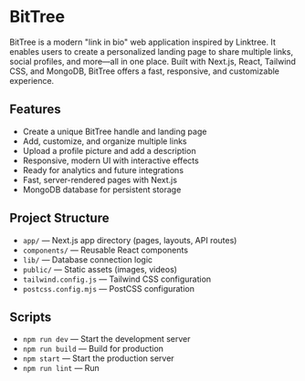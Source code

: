 # BitTree

BitTree is a modern "link in bio" web application inspired by Linktree. It enables users to create a personalized landing page to share multiple links, social profiles, and more—all in one place. Built with Next.js, React, Tailwind CSS, and MongoDB, BitTree offers a fast, responsive, and customizable experience.

## Features

- Create a unique BitTree handle and landing page  
- Add, customize, and organize multiple links  
- Upload a profile picture and add a description  
- Responsive, modern UI with interactive effects  
- Ready for analytics and future integrations  
- Fast, server-rendered pages with Next.js  
- MongoDB database for persistent storage  

## Project Structure

- `app/` — Next.js app directory (pages, layouts, API routes)
- `components/` — Reusable React components
- `lib/` — Database connection logic
- `public/` — Static assets (images, videos)
- `tailwind.config.js` — Tailwind CSS configuration
- `postcss.config.mjs` — PostCSS configuration

## Scripts

- `npm run dev` — Start the development server
- `npm run build` — Build for production
- `npm start` — Start the production server
- `npm run lint` — Run